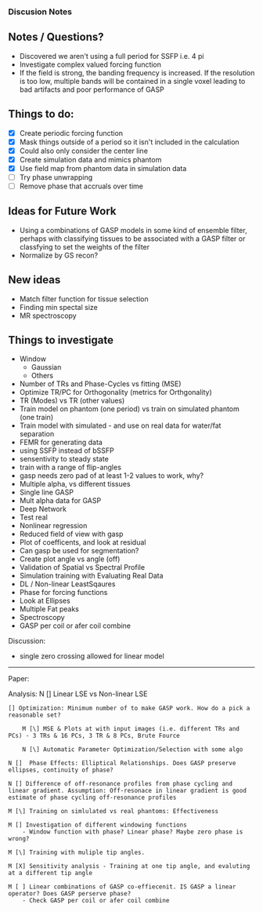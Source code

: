 
### Discusion Notes

## Notes / Questions?

- Discovered we aren't using a full period for SSFP i.e. 4 pi
- Investigate complex valued forcing function
- If the field is strong, the banding frequency is increased.  If the resolution is too low, multiple bands will be contained in a single voxel leading to bad artifacts and poor performance of GASP

## Things to do:

-[x] Create periodic forcing function
-[x] Mask things outside of a period so it isn't included in the calculation
-[x] Could also only consider the center line
-[x] Create simulation data and mimics phantom
-[x] Use field map from phantom data in simulation data
-[ ] Try phase unwrapping
-[ ] Remove phase that accruals over time  

## Ideas for Future Work
- Using a combinations of GASP models in some kind of ensemble filter, perhaps with classifying tissues to be associated with a GASP filter or classfying to set the weights of the filter
- Normalize by GS recon?

## New ideas
- Match filter function for tissue selection
- Finding min spectal size
- MR spectroscopy

## Things to investigate
- Window 
    - Gaussian
    - Others
- Number of TRs and Phase-Cycles vs fitting (MSE)
- Optimize TR/PC for Orthogonality (metrics for Orthgonality)
- TR (Modes) vs TR (other values)
- Train model on phantom (one period) vs train on simulated phantom (one train)
- Train model with simulated - and use on real data for water/fat separation
- FEMR for generating data 
- using SSFP instead of bSSFP
- sensentivity to steady state 
- train with a range of flip-angles
- gasp needs zero pad of at least 1-2 values to work, why?
- Multiple alpha, vs different tissues 
- Single line GASP
- Mult alpha data for GASP
- Deep Network
- Test real 
- Nonlinear regression
- Reduced field of view with gasp 
- Plot of coefficents, and look at residual 
- Can gasp be used for segmentation?
- Create plot angle vs angle (off)
- Validation of Spatial vs Spectral Profile
- Simulation training with Evaluating Real Data
- DL / Non-linear LeastSqaures
- Phase for forcing functions 
- Look at Ellipses 
- Multiple Fat peaks
- Spectroscopy 
- GASP per coil or afer coil combine 

Discussion: 
- single zero crossing allowed for linear model 


----
Paper:

Analysis:
    N [] Linear LSE vs Non-linear LSE

    [] Optimization: Minimum number of to make GASP work. How do a pick a reasonable set?

        M [\] MSE & Plots at with input images (i.e. different TRs and PCs) - 3 TRs & 16 PCs, 3 TR & 8 PCs, Brute Fource

        N [\] Automatic Parameter Optimization/Selection with some algo

    N []  Phase Effects: Elliptical Relationships. Does GASP preserve ellipses, continuity of phase?

    N [] Difference of off-resonance profiles from phase cycling and linear gradient. Assumption: Off-resonace in linear gradient is good estimate of phase cycling off-resonance profiles

    M [\] Training on simlulated vs real phantoms: Effectiveness

    M [] Investigation of different windowing functions
        - Window function with phase? Linear phase? Maybe zero phase is wrong? 

    M [\] Training with muliple tip angles. 

    M [X] Sensitivity analysis - Training at one tip angle, and evaluting at a different tip angle 

    M [ ] Linear combinations of GASP co-effiecenit. IS GASP a linear operator? Does GASP perserve phase? 
        - Check GASP per coil or afer coil combine 


      





